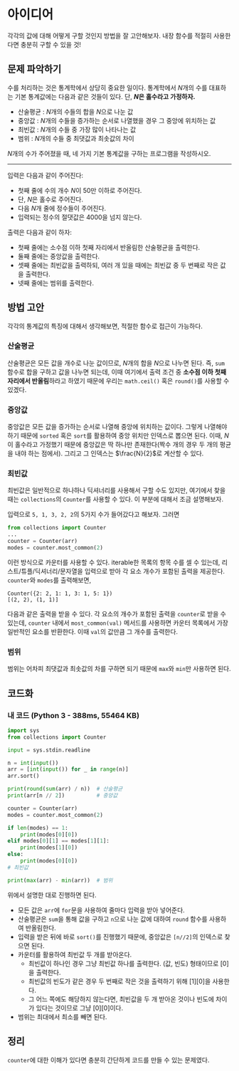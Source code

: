 # 아이디어
각각의 값에 대해 어떻게 구할 것인지 방법을 잘 고안해보자. 내장 함수를 적절히 사용한다면 충분히 구할 수 있을 것!

## 문제 파악하기
수를 처리하는 것은 통계학에서 상당히 중요한 일이다. 통계학에서 $N$개의 수를 대표하는 기본 통계값에는 다음과 같은 것들이 있다. 단, **$N$은 홀수라고 가정하자.**

- 산술평균 : $N$개의 수들의 합을 $N$으로 나눈 값
- 중앙값 : $N$개의 수들을 증가하는 순서로 나열했을 경우 그 중앙에 위치하는 값
- 최빈값 : $N$개의 수들 중 가장 많이 나타나는 값
- 범위 : $N$개의 수들 중 최댓값과 최솟값의 차이

$N$개의 수가 주어졌을 때, 네 가지 기본 통계값을 구하는 프로그램을 작성하시오.


---

입력은 다음과 같이 주어진다:
- 첫째 줄에 수의 개수 $N$이 50만 이하로 주어진다.
- 단, $N$은 홀수로 주어진다.
- 다음 $N$개 줄에 정수들이 주어진다.
- 입력되는 정수의 절댓값은 4000을 넘지 않는다.

출력은 다음과 같이 하자:
- 첫째 줄에는 소수점 이하 첫째 자리에서 반올림한 산술평균을 출력한다.
- 둘째 줄에는 중앙값을 출력한다.
- 셋째 줄에는 최빈값을 출력하되, 여러 개 있을 때에는 최빈값 중 두 번째로 작은 값을 출력한다.
- 넷째 줄에는 범위를 출력한다.

## 방법 고안
각각의 통계값의 특징에 대해서 생각해보면, 적절한 함수로 접근이 가능하다.

### 산술평균
산술평균은 모든 값을 개수로 나눈 값이므로, $N$개의 합을 $N$으로 나누면 된다. 즉, `sum` 함수로 합을 구하고 값을 나누면 되는데, 이때 여기에서 출력 조건 중 **소수점 이하 첫째 자리에서 반올림**&ZeroWidthSpace;하라고 하였기 때문에 우리는 `math.ceil()` 혹은 `round()`를 사용할 수 있겠다.

### 중앙값
중앙값은 모든 값을 증가하는 순서로 나열해 중앙에 위치하는 값이다. 그렇게 나열해야 하기 때문에 `sorted` 혹은 `sort`를 활용하여 중앙 위치만 인덱스로 뽑으면 된다. 이때, $N$이 홀수라고 가정했기 때문에 중앙값은 딱 하나만 존재한다(짝수 개의 경우 두 개의 평균을 내야 하는 점에서). 그리고 그 인덱스는 $\frac{N}{2}$로 계산할 수 있다.

### 최빈값
최빈값은 일반적으로 하나하나 딕셔너리를 사용해서 구할 수도 있지만, 여기에서 찾을 때는 `collections`의 `Counter`를 사용할 수 있다. 이 부분에 대해서 조금 설명해보자.

입력으로 `5, 1, 3, 2, 2`의 5가지 수가 들어갔다고 해보자. 그러면

```python
from collections import Counter
...
counter = Counter(arr)
modes = counter.most_common(2)
```

이런 방식으로 카운터를 사용할 수 있다. iterable한 목록의 항목 수를 셀 수 있는데, 리스트/튜플/딕셔너리/문자열을 입력으로 받아 각 요소 개수가 포함된 출력을 제공한다. `counter`와 `modes`를 출력해보면,

```
Counter({2: 2, 1: 1, 3: 1, 5: 1})
[(2, 2), (1, 1)]
```

다음과 같은 출력을 받을 수 있다. 각 요소의 개수가 포함된 출력을 `counter`로 받을 수 있는데, `counter` 내에서 `most_common(val)` 메서드를 사용하면 카운터 목록에서 가장 일반적인 요소를 반환한다. 이때 `val`의 값만큼 그 개수를 출력한다.

### 범위
범위는 어차피 최댓값과 최솟값의 차를 구하면 되기 때문에 `max`와 `min`만 사용하면 된다.

## 코드화
### 내 코드 (Python 3 - 388ms, 55464 KB)
```python
import sys
from collections import Counter

input = sys.stdin.readline

n = int(input())
arr = [int(input()) for _ in range(n)]
arr.sort()

print(round(sum(arr) / n))  # 산술평균
print(arr[n // 2])          # 중앙값

counter = Counter(arr)
modes = counter.most_common(2)

if len(modes) == 1:
    print(modes[0][0])
elif modes[0][1] == modes[1][1]:
    print(modes[1][0])
else:
    print(modes[0][0])
# 최빈값

print(max(arr) - min(arr))  # 범위
```

위에서 설명한 대로 진행하면 된다.
- 모든 값은 `arr`에 `for`문을 사용하여 줄마다 입력을 받아 넣어준다.
- 산술평균은 `sum`을 통해 값을 구하고 `n`으로 나눈 값에 대하여 `round` 함수를 사용하여 반올림한다.
- 입력을 받은 뒤에 바로 `sort()`를 진행했기 때문에, 중앙값은 `[n//2]`의 인덱스로 찾으면 된다.
- 카운터를 활용하여 최빈값 두 개를 받아온다.
  - 최빈값이 하나인 경우 그냥 최빈값 하나를 출력한다. (값, 빈도) 형태이므로 [0]을 출력한다.
  - 최빈값의 빈도가 같은 경우 두 번째로 작은 것을 출력하기 위해 [1][0]을 사용한다.
  - 그 어느 쪽에도 해당하지 않는다면, 최빈값을 두 개 받아온 것이나 빈도에 차이가 있다는 것이므로 그냥 [0][0]이다.
- 범위는 최대에서 최소를 빼면 된다.
  
## 정리
`counter`에 대한 이해가 있다면 충분히 간단하게 코드를 만들 수 있는 문제였다.
